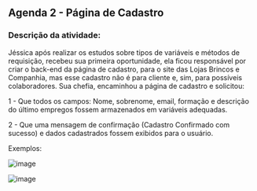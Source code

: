 ## Agenda 2 - Página de Cadastro

### Descrição da atividade:

Jéssica após realizar os estudos sobre tipos de variáveis e métodos de requisição, recebeu sua primeira oportunidade, ela ficou responsável por criar o back-end da página de cadastro, para o site das Lojas Brincos e Companhia, mas esse cadastro não é para cliente e, sim, para possíveis colaboradores. Sua chefia, encaminhou a página de cadastro e solicitou:

1 - Que todos os campos: Nome, sobrenome, email, formação e descrição do último empregos fossem armazenados em variáveis adequadas.

2 - Que uma mensagem de confirmação (Cadastro Confirmado com sucesso) e dados cadastrados fossem exibidos para o usuário. 

Exemplos: 

![image](https://user-images.githubusercontent.com/98980485/212186649-3f030652-1fed-427e-904f-c63ceab10571.png)

![image](https://user-images.githubusercontent.com/98980485/212186813-cab3c478-5bab-402c-b0d5-06234a21ee97.png)

